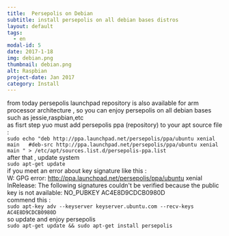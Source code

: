 ```yaml
---
title:  Persepolis on Debian
subtitle: install persepolis on all debian bases distros
layout: default
tags:
  - en
modal-id: 5
date: 2017-1-18
img: debian.png
thumbnail: debian.png
alt: Raspbian
project-date: Jan 2017
category: Install
---
```

from today persepolis launchpad repository is also available for arm processor architecture , so you can enjoy persepolis on all debian bases such as jessie,raspbian,etc  
as fisrt step yuo must add persepolis ppa (repository) to your apt source file :  
`sudo echo "deb http://ppa.launchpad.net/persepolis/ppa/ubuntu xenial main  
#deb-src http://ppa.launchpad.net/persepolis/ppa/ubuntu xenial main " > /etc/apt/sources.list.d/persepolis-ppa.list`  
after that , update system  
`sudo apt-get update  `  
if you meet an error about key signature like this :  
W: GPG error: http://ppa.launchpad.net/persepolis/ppa/ubuntu xenial InRelease: The following signatures couldn't be verified because the public key is not available: NO_PUBKEY AC4E8D9CDCB0980D  
commend this :  
`sudo apt-key adv --keyserver keyserver.ubuntu.com --recv-keys AC4E8D9CDCB0980D`  
so update and enjoy persepolis  
`sudo apt-get update && sudo apt-get install persepolis`  

